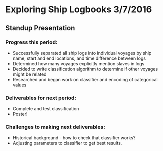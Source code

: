 # Exploring Ship Logbooks 3/7/2016
## Standup Presentation

### Progress this period:
- Successfully separated all ship logs into individual voyages by ship name, 
start and end locations, and time difference between logs
- Determined how many voyages explicitly mention slaves in logs
- Decided to write classification algorithm to determine if other voyages might be related
- Researched and began work on classifier and encoding of categorical values

### Deliverables for next period:
- Complete and test classification
- Poster!

### Challenges to making next deliverables:
- Historical background - how to check that classifier works?
- Adjusting parameters to classifier to get best results.
